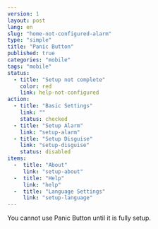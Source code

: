 ```yaml
---
version: 1
layout: post
lang: en
slug: "home-not-configured-alarm"
type: "simple"
title: "Panic Button"
published: true
categories: "mobile"
tags: "mobile"
status:
  - title: "Setup not complete"
    color: red
    link: help-not-configured
action:
  - title: "Basic Settings"
    link: ""
    status: checked
  - title: "Setup Alarm"
    link: "setup-alarm"
  - title: "Setup Disguise"
    link: "setup-disguise"
    status: disabled
items:
  -  title: "About"
     link: "setup-about"
  -  title: "Help"
     link: "help"
  -  title: "Language Settings"
     link: "setup-language"
---
```


You cannot use Panic Button until it is fully setup.
